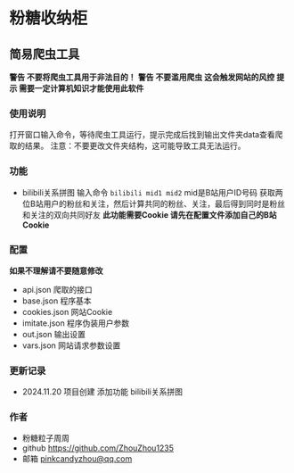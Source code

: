 # 粉糖收纳柜
## 简易爬虫工具

**警告 不要将爬虫工具用于非法目的！**
**警告 不要滥用爬虫 这会触发网站的风控**
**提示 需要一定计算机知识才能使用此软件**

### 使用说明
打开窗口输入命令，等待爬虫工具运行，提示完成后找到输出文件夹data查看爬取的结果。
注意：不要更改文件夹结构，这可能导致工具无法运行。

### 功能
- bilibili关系拼图
输入命令 `bilibili mid1 mid2`
mid是B站用户ID号码
获取两位B站用户的粉丝和关注，然后计算共同的粉丝、关注，最后得到同时是粉丝和关注的双向共同好友
**此功能需要Cookie 请先在配置文件添加自己的B站Cookie**

### 配置
**如果不理解请不要随意修改**
- api.json
爬取的接口
- base.json
程序基本
- cookies.json
网站Cookie
- imitate.json
程序伪装用户参数
- out.json
输出设置
- vars.json
网站请求参数设置

### 更新记录
- 2024.11.20
项目创建
添加功能 bilibili关系拼图

### 作者
- 粉糖粒子周周
- github https://github.com/ZhouZhou1235
- 邮箱 pinkcandyzhou@qq.com
